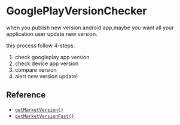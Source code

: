 # GooglePlayVersionChecker
when you publish new version android app,maybe you want all your application user update new version.

this process follow 4-steps.

1. check googleplay app version
2. check device app version
3. compare version
4. alert new version update!


## Reference
* [`getMarketVersion()`](http://www.androidside.com/bbs/board.php?bo_table=B56&wr_id=24663)
* [`getMarketVersionFast()`](http://www.androidside.com/bbs/board.php?bo_table=B49&wr_id=135849)
